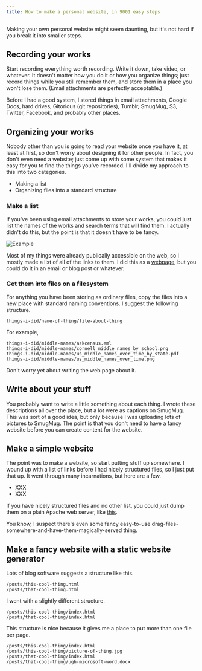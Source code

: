 ```yaml
---
title: How to make a personal website, in 9001 easy steps
---
```

Making your own personal website might seem daunting, but
it's not hard if you break it into smaller steps.

## Recording your works
Start recording everything worth recording. Write
it down, take video, or whatever. It doesn't matter how
you do it or how you organize things; just record things
while you still remember them, and store them in a place
you won't lose them. (Email attachments are perfectly
acceptable.)

Before I had a good system, I stored things in email
attachments, Google Docs, hard drives, Gitorious (git
repositories), Tumblr, SmugMug, S3, Twitter, Facebook,
and probably other places.

## Organizing your works
Nobody other than you is going to read your website once
you have it, at least at first, so don't worry about
designing it for other people. In fact, you don't even need
a website; just come up with some system that makes it
easy for you to find the things you've recorded. I'll
divide my approach to this into two categories.

* Making a list
* Organizing files into a standard structure

### Make a list
If you've been using email attachments to store your works,
you could just list the names of the works and search terms
that will find them. I actually didn't do this, but the point
is that it doesn't have to be fancy.

![Example]()

Most of my things were already publically accessible on the web,
so I mostly made a list of all of the links to them. I did this
as a [webpage](),
but you could do it in an email or blog post or whatever.

### Get them into files on a filesystem
For anything you have been storing as ordinary files, copy the
files into a new place with standard naming conventions.
I suggest the following structure.

    things-i-did/name-of-thing/file-about-thing

For example,

    things-i-did/middle-names/askcensus.eml
    things-i-did/middle-names/cornell_middle_names_by_school.png
    things-i-did/middle-names/us_middle_names_over_time_by_state.pdf
    things-i-did/middle-names/us_middle_names_over_time.png

Don't worry yet about writing the web page about it.


## Write about your stuff
You probably want to write a little something about each thing.
I wrote these descriptions all over the place, but a lot were
as captions on SmugMug. This was sort of a good idea, but only
because I was uploading lots of pictures to SmugMug. The point
is that you don't need to have a fancy website before you can
create content for the website.

## Make a simple website
The point was to make a website, so start putting stuff up
somewhere. I wound up with a list of links before I had nicely
structured files, so I just put that up. It went through
many incarnations, but here are a few.

* XXX
* XXX

If you have nicely structured files and no other list, you
could just dump them on a plain Apache web server,
like [this](http://chainsaw.thomaslevine.com/).

You know, I suspect there's even some fancy easy-to-use
drag-files-somewhere-and-have-them-magically-served thing.

## Make a fancy website with a static website generator
Lots of blog
software suggests a structure like this.

    /posts/this-cool-thing.html
    /posts/that-cool-thing.html

I went with a slightly different structure.

    /posts/this-cool-thing/index.html
    /posts/that-cool-thing/index.html

This structure is nice because it gives me a place to put more
than one file per page.

    /posts/this-cool-thing/index.html
    /posts/this-cool-thing/picture-of-thing.jpg
    /posts/that-cool-thing/index.html
    /posts/that-cool-thing/ugh-microsoft-word.docx
